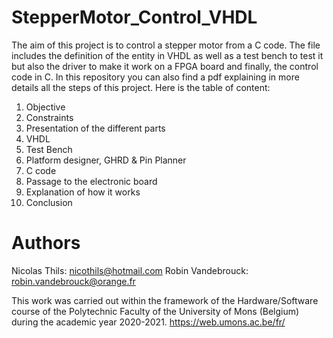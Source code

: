 # StepperMotor_Control_VHDL
The aim of this project is to control a stepper motor from a C code. The file includes the definition of the entity in VHDL as well as a test bench to test it but also the driver to make it work on a FPGA board and finally, the control code in C. In this repository you can also find a pdf explaining in more details all the steps of this project. Here is the table of content:

1) Objective
2) Constraints
3) Presentation of the different parts
4) VHDL
5) Test Bench
6) Platform designer, GHRD & Pin Planner
7) C code
8) Passage to the electronic board
9) Explanation of how it works
10) Conclusion



# Authors
Nicolas Thils: nicothils@hotmail.com
Robin Vandebrouck: robin.vandebrouck@orange.fr

This work was carried out within the framework of the Hardware/Software course of the Polytechnic Faculty of the University of Mons (Belgium) during the academic year 2020-2021.
https://web.umons.ac.be/fr/
